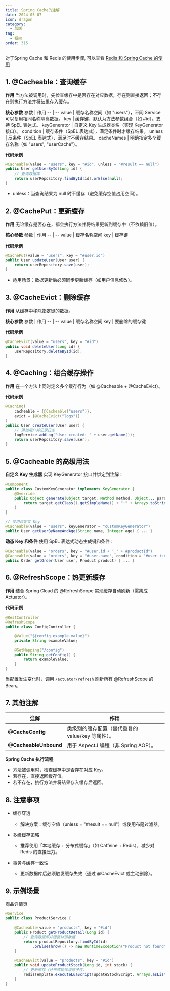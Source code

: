 ```yaml
---
title: Spring Cache的注解
date: 2024-05-07
icon: dragon
category:
  - 后端
tag:
  - 框架
order: 315
---
```


对于Spring Cache 和 Redis 的使用步骤, 可以查看 [Redis 和 Spring Cache 的使用](/posts/project/sky/function/功能点八.md)

<!-- more -->

## 1. @Cacheable：查询缓存
**​作用**
当方法被调用时，先检查缓存中是否存在对应数据，存在则直接返回；不存在则执行方法并将结果存入缓存。

**​核心参数**
参数	| 作用
-- | --
value	| 缓存名称空间（如 "users"），不同 Service 可以复用相同名称隔离数据。
key	| 缓存键，默认为方法参数组合（如 #id）。支持 SpEL 表达式。
keyGenerator	| 自定义 Key 生成器类名（实现 KeyGenerator 接口）。
condition	| 缓存条件（SpEL 表达式），满足条件时才缓存结果。
unless	| 反条件（SpEL 表达式），满足时不缓存结果。
cacheNames	| 明确指定多个缓存名称（如 "users", "userCache"）。

**​代码示例**
```java
@Cacheable(value = "users", key = "#id", unless = "#result == null")
public User getUserById(Long id) {
    // 查询数据库
    return userRepository.findById(id).orElse(null);
}
```
- ​unless：当查询结果为 null 时不缓存（避免缓存空值占用空间）。

## ​2. @CachePut：更新缓存

**​作用**
无论缓存是否存在，都会执行方法并将结果更新到缓存中（不依赖旧值）。

**​核心参数**
参数	| 作用
-- | --
value	| 缓存名称空间
key	| 缓存键

**​代码示例**
```java
@CachePut(value = "users", key = "#user.id")
public User updateUser(User user) {
    return userRepository.save(user);
}
```
- ​适用场景：数据更新后必须同步更新缓存（如用户信息修改）。

## ​3. @CacheEvict：删除缓存

**​作用**
从缓存中移除指定键的数据。

**​核心参数**
参数	| 作用
-- | --
value	| 缓存名称空间
key	| 要删除的缓存键

**​代码示例**
```java
@CacheEvict(value = "users", key = "#id")
public void deleteUser(Long id) {
    userRepository.deleteById(id);
}
```

## ​4. @Caching：组合缓存操作

**​作用**
在一个方法上同时定义多个缓存行为（如 @Cacheable + @CacheEvict）。

**​代码示例**
```java
@Caching(
    cacheable = {@Cacheable("users")},
    evict = {@CacheEvict("logs")}
)
public User createUser(User user) {
    // 添加用户并记录日志
    logService.addLog("User created: " + user.getName());
    return userRepository.save(user);
}
```

## ​5. @Cacheable 的高级用法

**​自定义 Key 生成器**
实现 KeyGenerator 接口并绑定到注解：

```java
@Component
public class CustomKeyGenerator implements KeyGenerator {
    @Override
    public Object generate(Object target, Method method, Object... params) {
        return target.getClass().getSimpleName() + ":" + Arrays.toString(params);
    }
}

// 使用自定义 Key
@Cacheable(value = "users", keyGenerator = "customKeyGenerator")
public User getUserByNameAndAge(String name, Integer age) { ... }
```

**​动态 Key 和条件**
使用 SpEL 表达式动态生成键和条件：

```java
@Cacheable(value = "orders", key = "#user.id + '_' + #productId")
@Cacheable(value = "orders", key = "#user.name", condition = "#user.isAdmin()")
public Order getOrder(User user, Product product) { ... }
```

## ​6. @RefreshScope：热更新缓存
**​作用**
结合 Spring Cloud 的 @RefreshScope 实现缓存自动刷新（需集成 Actuator）。

**​代码示例**
```java
@RestController
@RefreshScope
public class ConfigController {

    @Value("${config.example.value}")
    private String exampleValue;

    @GetMapping("/config")
    public String getConfig() {
        return exampleValue;
    }
}
```
当配置发生变化时，调用 `/actuator/refresh` 刷新所有 @RefreshScope 的 Bean。

## ​7. 其他注解
注解 | 作用
-- | --
​**@CacheConfig**​	| 类级别的缓存配置（替代重复的 value/key 等属性）。
​**@CacheableUnbound**	| 用于 AspectJ 编程（非 Spring AOP）。

**​Spring Cache 执行流程**

- 方法被调用时，检查缓存中是否存在对应 Key。
- 若存在，直接返回缓存值。
- 若不存在，执行方法并将结果存入缓存后返回。

## 8. ​注意事项

- ​缓存穿透​

  - 解决方案：缓存空值（unless = "#result == null"）或使用布隆过滤器。

- ​多级缓存策略​

  - 推荐使用「本地缓存 + 分布式缓存」（如 Caffeine + Redis），减少对 Redis 的直接压力。

- ​事务与缓存一致性​

  - 更新数据库后必须触发缓存失效（通过 @CacheEvict 或主动删除）。

## 9. ​示例场景

商品详情页

```java
@Service
public class ProductService {

    @Cacheable(value = "products", key = "#id")
    public Product getProductDetail(Long id) {
        // 查询数据库并组装详情数据
        return productRepository.findById(id)
            .orElseThrow(() -> new RuntimeException("Product not found"));
    }

    @CacheEvict(value = "products", key = "#id")
    public void updateProductStock(Long id, int stock) {
        // 更新库存（分布式锁保证原子性）
        redisTemplate.executeLuaScript(updateStockScript, Arrays.asList(id, stock));
    }
}
```